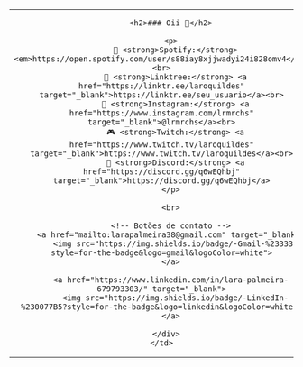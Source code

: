 <table width="100%"> 
  <tr>
    <td width="100%">
      <div align="center">

        <h2>### Oii 👋</h2>

        <p>
          🎵 <strong>Spotify:</strong> <em>https://open.spotify.com/user/s88iay8xjjwadyi24i828omv4</em><br>
          🔗 <strong>Linktree:</strong> <a href="https://linktr.ee/laroquildes" target="_blank">https://linktr.ee/seu_usuario</a><br>
          📸 <strong>Instagram:</strong> <a href="https://www.instagram.com/lrmrchs" target="_blank">@lrmrchs</a><br>
          🎮 <strong>Twitch:</strong> <a href="https://www.twitch.tv/laroquildes" target="_blank">https://www.twitch.tv/laroquildes</a><br>
          💬 <strong>Discord:</strong> <a href="https://discord.gg/q6wEQhbj" target="_blank">https://discord.gg/q6wEQhbj</a>
        </p>

        <br>

        <!-- Botões de contato -->
        <a href="mailto:larapalmeira38@gmail.com" target="_blank">
          <img src="https://img.shields.io/badge/-Gmail-%23333?style=for-the-badge&logo=gmail&logoColor=white">
        </a>

        <a href="https://www.linkedin.com/in/lara-palmeira-679793303/" target="_blank">
          <img src="https://img.shields.io/badge/-LinkedIn-%230077B5?style=for-the-badge&logo=linkedin&logoColor=white">
        </a>

      </div>
    </td>
  </tr>
</table>
